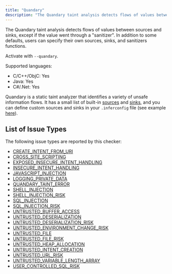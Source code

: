 ```yaml
---
title: "Quandary"
description: "The Quandary taint analysis detects flows of values between sources and sinks, except if the value went through a \"sanitizer\". In addition to some defaults, users can specify their own sources, sinks, and sanitizers functions."
---
```


The Quandary taint analysis detects flows of values between sources and sinks, except if the value went through a "sanitizer". In addition to some defaults, users can specify their own sources, sinks, and sanitizers functions.

Activate with `--quandary`.

Supported languages:
- C/C++/ObjC: Yes
- Java: Yes
- C#/.Net: Yes

Quandary is a static taint analyzer that identifies a variety of unsafe
information flows. It has a small list of built-in
[sources](https://github.com/facebook/infer/blob/master/infer/src/quandary/JavaTrace.ml#L36)
and
[sinks](https://github.com/facebook/infer/blob/master/infer/src/quandary/JavaTrace.ml#L178),
and you can define custom sources and sinks in your `.inferconfig` file (see
example
[here](https://github.com/facebook/infer/blob/master/infer/tests/codetoanalyze/java/quandary/.inferconfig)).


## List of Issue Types

The following issue types are reported by this checker:
- [CREATE_INTENT_FROM_URI](/docs/all-issue-types#create_intent_from_uri)
- [CROSS_SITE_SCRIPTING](/docs/all-issue-types#cross_site_scripting)
- [EXPOSED_INSECURE_INTENT_HANDLING](/docs/all-issue-types#exposed_insecure_intent_handling)
- [INSECURE_INTENT_HANDLING](/docs/all-issue-types#insecure_intent_handling)
- [JAVASCRIPT_INJECTION](/docs/all-issue-types#javascript_injection)
- [LOGGING_PRIVATE_DATA](/docs/all-issue-types#logging_private_data)
- [QUANDARY_TAINT_ERROR](/docs/all-issue-types#quandary_taint_error)
- [SHELL_INJECTION](/docs/all-issue-types#shell_injection)
- [SHELL_INJECTION_RISK](/docs/all-issue-types#shell_injection_risk)
- [SQL_INJECTION](/docs/all-issue-types#sql_injection)
- [SQL_INJECTION_RISK](/docs/all-issue-types#sql_injection_risk)
- [UNTRUSTED_BUFFER_ACCESS](/docs/all-issue-types#untrusted_buffer_access)
- [UNTRUSTED_DESERIALIZATION](/docs/all-issue-types#untrusted_deserialization)
- [UNTRUSTED_DESERIALIZATION_RISK](/docs/all-issue-types#untrusted_deserialization_risk)
- [UNTRUSTED_ENVIRONMENT_CHANGE_RISK](/docs/all-issue-types#untrusted_environment_change_risk)
- [UNTRUSTED_FILE](/docs/all-issue-types#untrusted_file)
- [UNTRUSTED_FILE_RISK](/docs/all-issue-types#untrusted_file_risk)
- [UNTRUSTED_HEAP_ALLOCATION](/docs/all-issue-types#untrusted_heap_allocation)
- [UNTRUSTED_INTENT_CREATION](/docs/all-issue-types#untrusted_intent_creation)
- [UNTRUSTED_URL_RISK](/docs/all-issue-types#untrusted_url_risk)
- [UNTRUSTED_VARIABLE_LENGTH_ARRAY](/docs/all-issue-types#untrusted_variable_length_array)
- [USER_CONTROLLED_SQL_RISK](/docs/all-issue-types#user_controlled_sql_risk)
